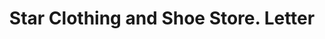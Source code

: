 ---
doi: 10.7916/D88P7BNQ
date_other: '1910'
date_other_textual: 1910-1919
form: correspondence
genre:
- Letters (correspondence)
name:
- Star Clothing and Shoe Store
object_in_context_url: https://biggert.cul.columbia.edu/items/view/ave_biggert_01354
subject_hierarchical_geographic:
- Bangor, Pennsylvania, United States
subject_name:
- Star Clothing and Shoe Store
title: Star Clothing and Shoe Store. Letter
sort_title: Star Clothing and Shoe Store. Letter
call_number: ave_biggert_01354
coordinates:
- 40.86666666666667,-75.21083333333334
pid: ave_biggert_01354
identifiers: ave_biggert_01354
permalink: /biggert/ave_biggert_01354/
layout: iiif-image-page
---
